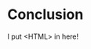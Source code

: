 # Conclusion

<p>
<!--secret secret-->
I put &lt;HTML&gt; in here!<br/>
</p>
<script type="text/javascript" >
// I probably shouldn't do this
if (3 < 5 > 10)
{
    alert("The sky is falling!");
}
</script >
<style >
/*
css looks, like this {
    foo: < 3 <bar >
}
*/
</style>
